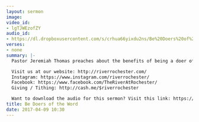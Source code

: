 ```yaml
---
layout: sermon
image: 
video_id:
- lgTJWEzofZY
audio_id:
- https://dl.dropboxusercontent.com/s/crhua66yixdu2ns/Be%20Doers%20of%20the%20Word.mp3?dl=0
verses:
- none
summary: |-
  Pastor Jeremiah Thomas preaches about the benefits of being a doer of the word. How much of the Bible are you willing to apply in your life?

  Visit us at our website: http://riverrochester.com/
  Instagram: https://www.instagram.com/riverrochester/
  Facebook: https://www.facebook.com/TheRiverAtRochester/
  Giving / Tithing: http://cash.me/$riverrochester

  Want to download the audio for this sermon? Visit this link: https://riverrochester.com/sermons/be-doers-of-the-word-md and follow the instructions
title: Be Doers of the Word
date: 2017-04-09 10:30
---
```

